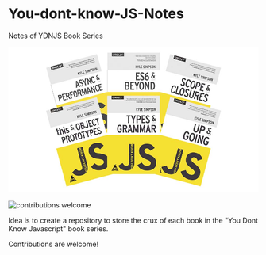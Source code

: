 # You-dont-know-JS-Notes
Notes of YDNJS Book Series


![App Ideas Image](./you-dont-know-js.jpg)

![contributions welcome](https://img.shields.io/badge/contributions-welcome-brightgreen.svg?style=flat)

Idea is to create a repository to store the crux of each book in the "You Dont Know Javascript" book series.

Contributions are welcome!
